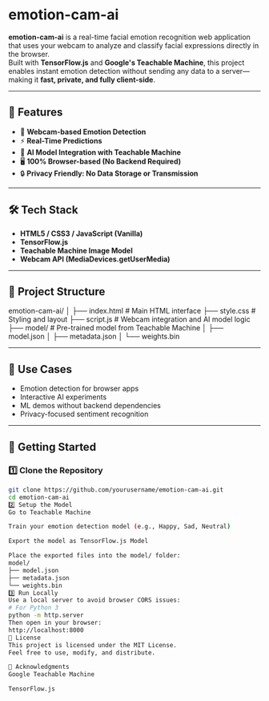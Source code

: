 # emotion-cam-ai

**emotion-cam-ai** is a real-time facial emotion recognition web application that uses your webcam to analyze and classify facial expressions directly in the browser.  
Built with **TensorFlow.js** and **Google's Teachable Machine**, this project enables instant emotion detection without sending any data to a server—making it **fast, private, and fully client-side**.

---

## 🚀 Features

- 🎥 **Webcam-based Emotion Detection**  
- ⚡ **Real-Time Predictions**  
- 🧠 **AI Model Integration with Teachable Machine**  
- 🖥️ **100% Browser-based (No Backend Required)**  
- 🔒 **Privacy Friendly: No Data Storage or Transmission**

---

## 🛠️ Tech Stack

- **HTML5 / CSS3 / JavaScript (Vanilla)**
- **TensorFlow.js**
- **Teachable Machine Image Model**
- **Webcam API (MediaDevices.getUserMedia)**

---

## 📂 Project Structure
emotion-cam-ai/
│
├── index.html           # Main HTML interface
├── style.css            # Styling and layout
├── script.js            # Webcam integration and AI model logic
├── model/                # Pre-trained model from Teachable Machine
│   ├── model.json
│   ├── metadata.json
│   └── weights.bin



---

## 🎯 Use Cases

- Emotion detection for browser apps  
- Interactive AI experiments  
- ML demos without backend dependencies  
- Privacy-focused sentiment recognition  

---

## 🚀 Getting Started

### 1️⃣ Clone the Repository

```bash
git clone https://github.com/yourusername/emotion-cam-ai.git
cd emotion-cam-ai
2️⃣ Setup the Model
Go to Teachable Machine

Train your emotion detection model (e.g., Happy, Sad, Neutral)

Export the model as TensorFlow.js Model

Place the exported files into the model/ folder:
model/
├── model.json
├── metadata.json
└── weights.bin
3️⃣ Run Locally
Use a local server to avoid browser CORS issues:
# For Python 3
python -m http.server
Then open in your browser:
http://localhost:8000
📄 License
This project is licensed under the MIT License.
Feel free to use, modify, and distribute.

🙌 Acknowledgments
Google Teachable Machine

TensorFlow.js


